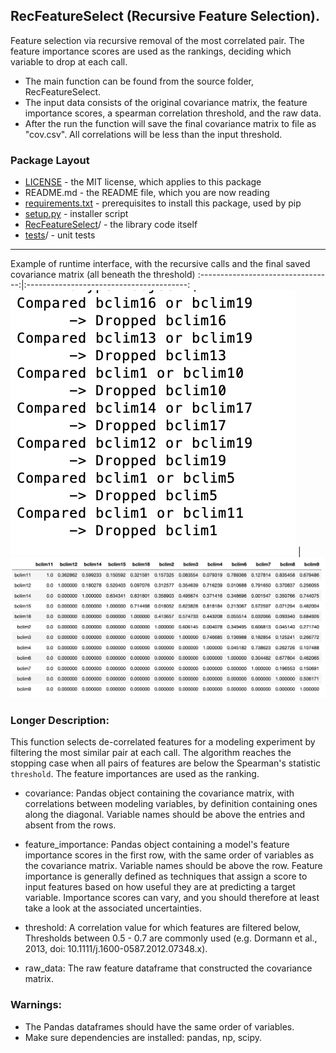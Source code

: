 ## RecFeatureSelect (Recursive Feature Selection). 

Feature selection via recursive removal of the most correlated pair. The feature importance scores are used as the rankings, deciding which variable to drop at each call.

* The main function can be found from the source folder, RecFeatureSelect.
* The input data consists of the original covariance matrix, the feature importance scores, a spearman correlation threshold, and the raw data. 
* After the run the function will save the final covariance matrix to file as "cov.csv". All correlations will be less than the input threshold.  

### Package Layout

* [LICENSE](https://github.com/daniel-furman/RecFeatureSelect/blob/main/LICENSE) - the MIT license, which applies to this package
* README.md - the README file, which you are now reading
* [requirements.txt](https://github.com/daniel-furman/RecFeatureSelect/blob/main/requirements.txt) - prerequisites to install this package, used by pip
* [setup.py](https://github.com/daniel-furman/RecFeatureSelect/blob/main/setup.py) - installer script
* [RecFeatureSelect](https://github.com/daniel-furman/RecFeatureSelect/tree/main/RecFeatureSelect)/ - the library code itself
* [tests](https://github.com/daniel-furman/RecFeatureSelect/tree/main/test)/ - unit tests

---

Example of runtime interface, with the recursive calls and the final saved covariance matrix (all beneath the threshold)
:---------------------------------:|:----------------------------------------:
![](data/img1.png) | ![](data/img2.png)

### Longer Description:

This function selects de-correlated features for a modeling experiment by filtering the most similar pair at each call. The algorithm reaches the
stopping case when all pairs of features are below the Spearman's statistic `threshold`. The feature importances are used as the ranking.

* covariance: Pandas object containing the covariance matrix, with
        correlations between modeling variables, by definition containing
        ones along the diagonal. Variable names should be above the
        entries and absent from the rows.

* feature_importance: Pandas object containing a model's feature importance
        scores in the first row, with the same order of variables as the
        covariance matrix. Variable names should be above the row. Feature
        importance is generally defined as techniques that assign a score to
        input features based on how useful they are at predicting a target
        variable. Importance scores can vary, and you should therefore
        at least take a look at the associated uncertainties.

* threshold: A correlation value for which features are filtered below,
        Thresholds between 0.5 - 0.7 are commonly used (e.g. Dormann et al.,
        2013, doi: 10.1111/j.1600-0587.2012.07348.x).

* raw_data: The raw feature dataframe that constructed the covariance matrix.

### Warnings:

* The Pandas dataframes should have the same order of variables.
* Make sure dependencies are installed: pandas, np, scipy.
